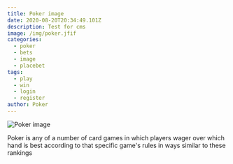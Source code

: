 ```yaml
---
title: Poker image
date: 2020-08-20T20:34:49.101Z
description: Test for cms
image: /img/poker.jfif
categories:
  - poker
  - bets
  - image
  - placebet
tags:
  - play
  - win
  - login
  - register
author: Poker
---
```

![](/img/poker.jfif "Poker image ")

Poker is any of a number of card games in which players wager over which hand is best according to that specific game's rules in ways similar to these rankings